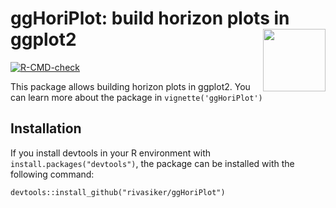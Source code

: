 # ggHoriPlot: build horizon plots in ggplot2 <img src='https://github.com/rivasiker/ggHoriPlot/blob/master/man/images/sticker_ggHoriPlot.png' align="right" width="100" height="100">


<!-- badges: start -->
[![R-CMD-check](https://github.com/rivasiker/ggHoriPlot/actions/workflows/check-standard.yaml/badge.svg)](https://github.com/rivasiker/ggHoriPlot/actions/workflows/check-standard.yaml)
<!-- badges: end -->

This package allows building horizon plots in ggplot2. You can learn more about the package in `vignette('ggHoriPlot')`

## Installation

If you install devtools in your R environment with `install.packages("devtools")`, the package can be installed with the following command:

```
devtools::install_github("rivasiker/ggHoriPlot")
```

